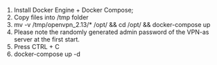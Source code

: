 1. Install Docker Engine + Docker Compose;
2. Copy files into /tmp folder
3. mv -v /tmp/openvpn_2.13/* /opt/ && cd /opt/ && docker-compose up
4. Please note the randomly generated admin password of the VPN-as server at the first start.
5. Press CTRL + C
6. docker-compose up -d 
